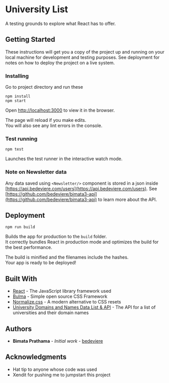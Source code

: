 # University List

A testing grounds to explore what React has to offer.

## Getting Started

These instructions will get you a copy of the project up and running on your local machine for development and testing purposes. See deployment for notes on how to deploy the project on a live system.

### Installing

Go to project directory and run these

```
npm install
npm start
```

Open [http://localhost:3000](http://localhost:3000) to view it in the browser.

The page will reload if you make edits.\
You will also see any lint errors in the console.

### Test running

```
npm test
```

Launches the test runner in the interactive watch mode.

### Note on Newsletter data

Any data saved using `<Newsletter/>` component is stored in a json inside [https://api.bedeviere.com/users](https://api.bedeviere.com/users). See [https://github.com/bedeviere/bimata3-api](https://github.com/bedeviere/bimata3-api) to learn more about the API.

## Deployment

```
npm run build
```

Builds the app for production to the `build` folder.\
It correctly bundles React in production mode and optimizes the build for the best performance.

The build is minified and the filenames include the hashes.\
Your app is ready to be deployed!

## Built With

* [React](https://reactjs.org/) - The JavaScript library framework used
* [Bulma](https://bulma.io/) - Simple open source CSS Framework
* [Normalize.css](https://necolas.github.io/normalize.css/) - A modern alternative to CSS resets
* [University Domains and Names Data List & API](https://github.com/Hipo/university-domains-list) - The API for a list of universities and their domain names

## Authors

* **Bimata Prathama** - *Initial work* - [bedeviere](https://github.com/bedeviere)

## Acknowledgments

* Hat tip to anyone whose code was used
* Xendit for pushing me to jumpstart this project